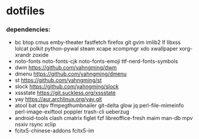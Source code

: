 # dotfiles

### dependencies:

- bc btop cmus emby-theater fastfetch firefox git gvim imlib2 lf libxss lolcat polkit python-pywal steam xcape xcompmgr xdo xwallpaper xorg-xrandr zoxide
- noto-fonts noto-fonts-cjk noto-fonts-emoji ttf-nerd-fonts-symbols
- dwm https://github.com/yahngming/dwm
- dmenu https://github.com/yahngming/dmenu
- st https://github.com/yahngming/st
- slock https://github.com/yahngming/slock
- xssstate https://git.suckless.org/xssstate
- yay https://aur.archlinux.org/yay.git
- atool bat ctpv ffmpegthumbnailer git-delta glow jq perl-file-mimeinfo perl-image-exiftool poppler trash-cli ueberzug
- android-tools clash cmatrix figlet fzf libreoffice-fresh maim man-db mpv nsxiv rsync xclip
- fcitx5-chinese-addons fcitx5-im
